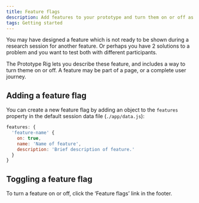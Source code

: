 ```yaml
---
title: Feature flags
description: Add features to your prototype and turn them on or off as needed.
tags: Getting started
---
```


You may have designed a feature which is not ready to be shown during a research session for another feature. Or perhaps you have 2 solutions to a problem and you want to test both with different participants.

The Prototype Rig lets you describe these feature, and includes a way to turn theme on or off. A feature may be part of a page, or a complete user journey.

## Adding a feature flag

You can create a new feature flag by adding an object to the `features` property in the default session data file (`./app/data.js`):

```js
features: {
  'feature-name' {
    on: true,
    name: 'Name of feature',
    description: 'Brief description of feature.'
  }
}
```

## Toggling a feature flag

To turn a feature on or off, click the ‘Feature flags’ link in the footer.
